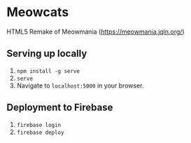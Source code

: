 # Meowcats
HTML5 Remake of Meowmania (https://meowmania.jqln.org/)

## Serving up locally
1. `npm install -g serve`
2. `serve`
3. Navigate to `localhost:5000` in your browser.

## Deployment to Firebase
1. `firebase login`
2. `firebase deploy`